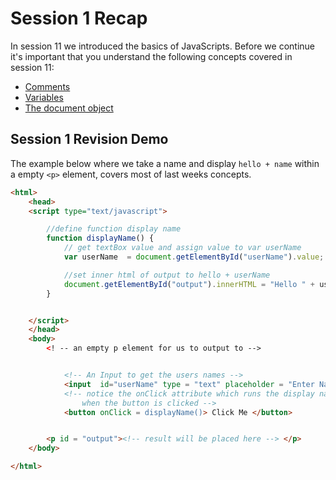 # Session 1 Recap

In session 11 we introduced the basics of JavaScripts. Before we continue it's important that you understand the following concepts covered in session 11:

* [Comments](https://sirus21.gitbooks.io/cda401/content/sessions/session1/comments.html)
* [Variables](https://sirus21.gitbooks.io/cda401/content/sessions/session1/varibles.html)
* [The document object](https://sirus21.gitbooks.io/cda401/content/sessions/session1/document_object.html)

## Session 1 Revision Demo

The example below where we take a name and display `hello + name` within a empty `<p>` element, covers most of last weeks concepts.

```html
<html>
    <head>
    <script type="text/javascript">

        //define function display name 
        function displayName() {
            // get textBox value and assign value to var userName 
            var userName  = document.getElementById("userName").value;

            //set inner html of output to hello + userName
            document.getElementById("output").innerHTML = "Hello " + userName;   
        }


    </script>    
    </head>
    <body>
        <! -- an empty p element for us to output to -->


            <!-- An Input to get the users names -->
            <input  id="userName" type = "text" placeholder = "Enter Name">
            <!-- notice the onClick attribute which runs the display name function
                when the button is clicked -->
            <button onClick = displayName()> Click Me </button>    


        <p id = "output"><!-- result will be placed here --> </p>
    </body>

</html>
```



